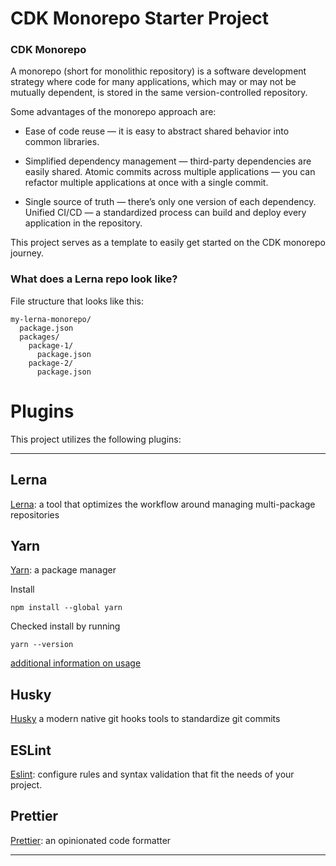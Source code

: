 # CDK Monorepo Starter Project

### CDK Monorepo
A monorepo (short for monolithic repository) is a software development strategy where code for many applications, which may or may not be mutually dependent, is stored in the same version-controlled repository.

Some advantages of the monorepo approach are:

- Ease of code reuse — it is easy to abstract shared behavior into common libraries.

- Simplified dependency management — third-party dependencies are easily shared.
Atomic commits across multiple applications — you can refactor multiple applications at once with a single commit.

- Single source of truth — there’s only one version of each dependency.
Unified CI/CD — a standardized process can build and deploy every application in the repository.

This project serves as a template to easily get started on the CDK monorepo journey.

### What does a Lerna repo look like?

File structure that looks like this:

```
my-lerna-monorepo/
  package.json
  packages/
    package-1/
      package.json
    package-2/
      package.json
```

# Plugins

This project utilizes the following plugins:
***

## Lerna
[Lerna](https://lerna.js.org/): a tool that optimizes the workflow around managing multi-package repositories


## Yarn 
[Yarn](https://classic.yarnpkg.com/en/docs/getting-started): a package manager

Install
```
npm install --global yarn
```
Checked install by running
```
yarn --version
```
[additional information on usage](https://classic.yarnpkg.com/en/docs/usage)
## Husky
[Husky](https://typicode.github.io/husky/#/) a modern native git hooks tools to standardize git commits

## ESLint
[Eslint](https://eslint.org/docs/user-guide/getting-started): configure rules and syntax validation that fit the needs of your project. 

## Prettier
[Prettier](https://prettier.io/docs/en/index.html): an 
opinionated code formatter


***
